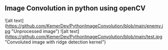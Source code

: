 ## Image Convolution in python using openCV


![alt text] (https://github.com/KemerDev/PythonImageConvolution/blob/main/enemy.jpg "Unprocessed image") 
![alt text] (https://github.com/KemerDev/PythonImageConvolution/blob/main/test.jpg "Convoluted image with ridge detection kernel")
